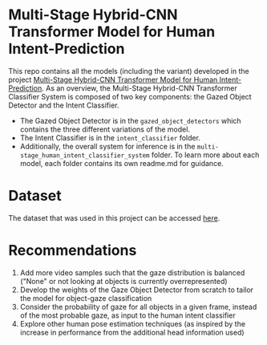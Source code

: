 # Multi-Stage Hybrid-CNN Transformer Model for Human Intent-Prediction
This repo contains all the models (including the variant) developed in the project [ Multi-Stage Hybrid-CNN Transformer Model for Human Intent-Prediction](). As an overview, the Multi-Stage Hybrid-CNN Transformer Classifier System is composed of two key components: the Gazed Object Detector and the Intent Classifier.
- The Gazed Object Detector is in the `gazed_object_detectors` which contains the three different variations of the model.
- The Intent Classifier is in the `intent_classifier` folder.
- Additionally, the overall system for inference is in the `multi-stage_human_intent_classifier_system` folder. To learn more about each model, each folder contains its own readme.md for guidance.

# Dataset
The dataset that was used in this project can be accessed [here]().

# Recommendations
1. Add more video samples such that the gaze distribution is balanced ("None" or not looking at objects is currently overrepresented)
2. Develop the weights of the Gaze Object Detector from scratch to tailor the model for object-gaze classification
3. Consider the probability of gaze for all objects in a given frame, instead of the most probable gaze, as input to the human intent classifier
4. Explore other human pose estimation techniques (as inspired by the increase in performance from the additional head information used)
